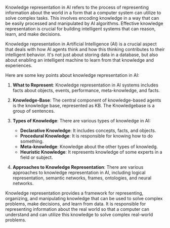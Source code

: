 Knowledge representation in AI refers to the process of representing information about the world in a form that a computer system can utilize to solve complex tasks. This involves encoding knowledge in a way that can be easily processed and manipulated by AI algorithms. Effective knowledge representation is crucial for building intelligent systems that can reason, learn, and make decisions.

Knowledge representation in Artificial Intelligence (AI) is a crucial aspect that deals with how AI agents think and how this thinking contributes to their intelligent behavior. It's not just about storing data in a database, but also about enabling an intelligent machine to learn from that knowledge and experiences.

Here are some key points about knowledge representation in AI:

1. **What to Represent**: Knowledge representation in AI systems includes facts about objects, events, performance, meta-knowledge, and facts.

2. **Knowledge-Base**: The central component of knowledge-based agents is the knowledge base, represented as KB. The Knowledgebase is a group of sentences.

3. **Types of Knowledge**: There are various types of knowledge in AI:
    - **Declarative Knowledge**: It includes concepts, facts, and objects.
    - **Procedural Knowledge**: It is responsible for knowing how to do something.
    - **Meta-knowledge**: Knowledge about the other types of knowledg.
    - **Heuristic Knowledge**: It represents knowledge of some experts in a field or subject.

4. **Approaches to Knowledge Representation**: There are various approaches to knowledge representation in AI, including logical representation, semantic networks, frames, ontologies, and neural networks.

Knowledge representation provides a framework for representing, organizing, and manipulating knowledge that can be used to solve complex problems, make decisions, and learn from data. It is responsible for representing information about the real world so that a computer can understand and can utilize this knowledge to solve complex real-world problems.

